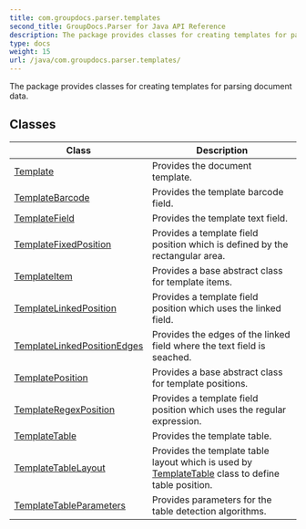 ```yaml
---
title: com.groupdocs.parser.templates
second_title: GroupDocs.Parser for Java API Reference
description: The package provides classes for creating templates for parsing document data.
type: docs
weight: 15
url: /java/com.groupdocs.parser.templates/
---
```


The package provides classes for creating templates for parsing document data.


## Classes

| Class | Description |
| --- | --- |
| [Template](../com.groupdocs.parser.templates/template) | Provides the document template. |
| [TemplateBarcode](../com.groupdocs.parser.templates/templatebarcode) | Provides the template barcode field. |
| [TemplateField](../com.groupdocs.parser.templates/templatefield) | Provides the template text field. |
| [TemplateFixedPosition](../com.groupdocs.parser.templates/templatefixedposition) | Provides a template field position which is defined by the rectangular area. |
| [TemplateItem](../com.groupdocs.parser.templates/templateitem) | Provides a base abstract class for template items. |
| [TemplateLinkedPosition](../com.groupdocs.parser.templates/templatelinkedposition) | Provides a template field position which uses the linked field. |
| [TemplateLinkedPositionEdges](../com.groupdocs.parser.templates/templatelinkedpositionedges) | Provides the edges of the linked field where the text field is seached. |
| [TemplatePosition](../com.groupdocs.parser.templates/templateposition) | Provides a base abstract class for template positions. |
| [TemplateRegexPosition](../com.groupdocs.parser.templates/templateregexposition) | Provides a template field position which uses the regular expression. |
| [TemplateTable](../com.groupdocs.parser.templates/templatetable) | Provides the template table. |
| [TemplateTableLayout](../com.groupdocs.parser.templates/templatetablelayout) | Provides the template table layout which is used by [TemplateTable](../com.groupdocs.parser.templates/templatetable) class to define table position. |
| [TemplateTableParameters](../com.groupdocs.parser.templates/templatetableparameters) | Provides parameters for the table detection algorithms. |
